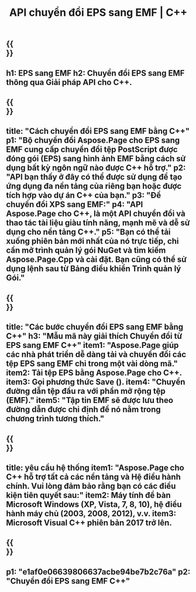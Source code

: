 ﻿---
translation: true
template: /_templates/_conversion-child-cpp.md
title: API chuyển đổi EPS sang EMF | C++
url: /cpp/conversion/eps-to-emf/
description: Chuyển đổi EPS sang EMF do Aspose.Page cung cấp cho giải pháp API C++. Hoạt động trong Môi trường thời gian chạy C++ cho Windows 32 bit, Windows 64 bit và Linux 64 bit.
informat: EPS
outformat: EMF
otherformats: XPS PS
---

{{<section banner>}}
---
h1: EPS sang EMF
h2: Chuyển đổi EPS sang EMF thông qua Giải pháp API cho C++.
---

{{<section overview>}}
---
title: "Cách chuyển đổi EPS sang EMF bằng C++"
p1: "Bộ chuyển đổi Aspose.Page cho EPS sang EMF cung cấp chuyển đổi tệp PostScript được đóng gói (EPS) sang hình ảnh EMF bằng cách sử dụng bất kỳ ngôn ngữ nào được C++ hỗ trợ."
p2: "API bạn thấy ở đây có thể được sử dụng để tạo ứng dụng đa nền tảng của riêng bạn hoặc được tích hợp vào dự án C++ của bạn."
p3: "Để chuyển đổi XPS sang EMF:"
p4: "API Aspose.Page cho C++, là một API chuyển đổi và thao tác tài liệu giàu tính năng, mạnh mẽ và dễ sử dụng cho nền tảng C++."
p5: "Bạn có thể tải xuống phiên bản mới nhất của nó trực tiếp, chỉ cần mở trình quản lý gói NuGet và tìm kiếm Aspose.Page.Cpp và cài đặt. Bạn cũng có thể sử dụng lệnh sau từ Bảng điều khiển Trình quản lý Gói."
---

{{<section feature1>}}
---
title: "Các bước chuyển đổi EPS sang EMF bằng C++"
h3: "Mẫu mã này giải thích Chuyển đổi từ EPS sang EMF C++"
item1: "Aspose.Page giúp các nhà phát triển dễ dàng tải và chuyển đổi các tệp EPS sang EMF chỉ trong một vài dòng mã."
item2: Tải tệp EPS bằng Aspose.Page cho C++.
item3: Gọi phương thức Save ().
item4: "Chuyển đường dẫn tệp đầu ra với phần mở rộng tệp (EMF)."
item5: "Tập tin EMF sẽ được lưu theo đường dẫn được chỉ định để nó nằm trong chương trình tương thích."
---

{{<section feature2>}}
---
title: yêu cầu hệ thống
item1: "Aspose.Page cho C++ hỗ trợ tất cả các nền tảng và Hệ điều hành chính. Vui lòng đảm bảo rằng bạn có các điều kiện tiên quyết sau:"
item2: Máy tính để bàn Microsoft Windows (XP, Vista, 7, 8, 10), hệ điều hành máy chủ (2003, 2008, 2012), v.v.
item3: Microsoft Visual C++ phiên bản 2017 trở lên.
---

{{<section gist>}}
---
p1: "e1af0e06639806637acbe94be7b2c76a"
p2: "Chuyển đổi EPS sang EMF C++"
---
